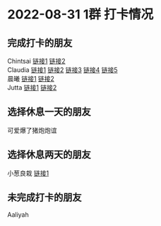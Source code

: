 # 2022-08-31 1群 打卡情况
## 完成打卡的朋友
Chintsai [链接1](http://mmbiz.qpic.cn/mmbiz_jpg/fKBOEML39zqgzJrVmlrkbq5c8k7276AP9d2QvicJUASrUaA7sZMVGdc9mCylkZaOiayTLHAFYdNHfBbm3aFhb3ew/0) [链接2](http://mmbiz.qpic.cn/mmbiz_jpg/fKBOEML39zqgzJrVmlrkbq5c8k7276APwZvXazJLYjCa5CnCzn3XZxZWL6srI2HwXLUzuKTI4tES1oAbqzibAxQ/0) <br>Claudia [链接1](http://mmbiz.qpic.cn/mmbiz_jpg/EqM704vBbWDaicoh8HzvZh3EduT8ks2MbScmofx3IHmWiaHQ6fJ6SFhzgW1wkmyRatzSMh9DQv5LUe21qORM5dCQ/0) [链接2](http://mmbiz.qpic.cn/mmbiz_jpg/EqM704vBbWDaicoh8HzvZh3EduT8ks2Mb3bxQg5Yib6WwYqXy7k3gKk1fIOTfyMMFjjJISNibJ1BA02BdxzfKtJ5A/0) [链接3](http://mmbiz.qpic.cn/mmbiz_jpg/EqM704vBbWDaicoh8HzvZh3EduT8ks2Mb3bxQg5Yib6WwYqXy7k3gKk1fIOTfyMMFjjJISNibJ1BA02BdxzfKtJ5A/0) [链接4](http://mmbiz.qpic.cn/mmbiz_jpg/EqM704vBbWDaicoh8HzvZh3EduT8ks2Mb3bxQg5Yib6WwYqXy7k3gKk1fIOTfyMMFjjJISNibJ1BA02BdxzfKtJ5A/0) [链接5](http://mmbiz.qpic.cn/mmbiz_jpg/EqM704vBbWDaicoh8HzvZh3EduT8ks2MbScmofx3IHmWiaHQ6fJ6SFhzgW1wkmyRatzSMh9DQv5LUe21qORM5dCQ/0) <br>晨曦 [链接1](http://mmbiz.qpic.cn/mmbiz_jpg/4rYayDxu0jXOIM0kJz6ElDZYkVsaVYQ0ch3AglCJwaoxuaQvrJXviaUywRJQyEkDFjXStrru1FicWaCDfqoeafRw/0) [链接2](http://mmbiz.qpic.cn/mmbiz_jpg/4rYayDxu0jXOIM0kJz6ElDZYkVsaVYQ0fhQYE2S9hSibyu3Ijlc040L655F9xrAr3fP7EJo8Hf6ibwIeDG7dTScg/0) <br>Jutta [链接1](http://mmbiz.qpic.cn/mmbiz_jpg/VX3QEib83oGxI0WLSsGibywibaBk6GKmQmLkbA8dSUQUDNNm8GPLxmCzXu7rbKS8RN8oOoLK8U2ZcUND2ic6agzyAQ/0) [链接2](http://mmbiz.qpic.cn/mmbiz_jpg/VX3QEib83oGxI0WLSsGibywibaBk6GKmQmLFwypLg2WqUEyic2qsibIwuJa2oBLq6yRfLLum9tafW94T2Xu00IPfGHQ/0) <br>
## 选择休息一天的朋友
可爱爆了猪炮炮谊

## 选择休息两天的朋友
小葱良栽 [链接1](http://mmbiz.qpic.cn/mmbiz_jpg/rlzCzCGMBEqa6PokFwN3X4ibCiblrVNOIRpNzfia55ygL3e2BKMOdDRAXLwK6WdY8fOnJJSYmrMrU1lQ8ic9ME7TOw/0) <br>
## 未完成打卡的朋友
Aaliyah

